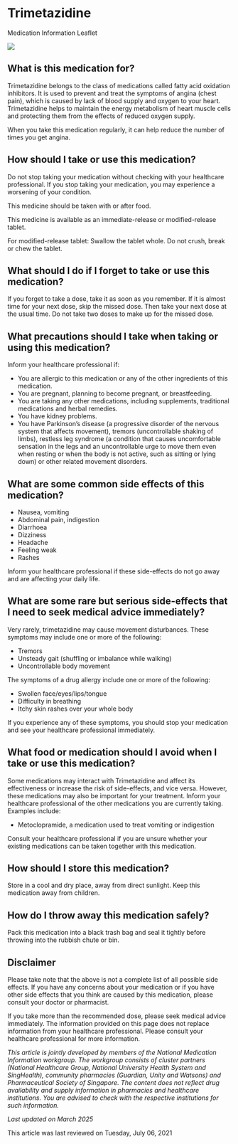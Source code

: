 # Trimetazidine

Medication Information Leaflet

![](https://ch-api.healthhub.sg/api/public/content/5cf04df8d0bf43a7afad9c720eb0422b?v=49472929&t=azheaderimage)

What is this medication for?
----------------------------

Trimetazidine belongs to the class of medications called fatty acid oxidation inhibitors. It is used to prevent and treat the symptoms of angina (chest pain), which is caused by lack of blood supply and oxygen to your heart. Trimetazidine helps to maintain the energy metabolism of heart muscle cells and protecting them from the effects of reduced oxygen supply.

When you take this medication regularly, it can help reduce the number of times you get angina.

How should I take or use this medication?
-----------------------------------------

Do not stop taking your medication without checking with your healthcare professional. If you stop taking your medication, you may experience a worsening of your condition.

This medicine should be taken with or after food.

This medicine is available as an immediate-release or modified-release tablet.

For modified-release tablet: Swallow the tablet whole. Do not crush, break or chew the tablet.

What should I do if I forget to take or use this medication?
------------------------------------------------------------

If you forget to take a dose, take it as soon as you remember. If it is almost time for your next dose, skip the missed dose. Then take your next dose at the usual time. Do not take two doses to make up for the missed dose.

What precautions should I take when taking or using this medication?
--------------------------------------------------------------------

Inform your healthcare professional if:

* You are allergic to this medication or any of the other ingredients of this medication.
* You are pregnant, planning to become pregnant, or breastfeeding.
* You are taking any other medications, including supplements, traditional medications and herbal remedies.
* You have kidney problems.
* You have Parkinson’s disease (a progressive disorder of the nervous system that affects movement), tremors (uncontrollable shaking of limbs), restless leg syndrome (a condition that causes uncomfortable sensation in the legs and an uncontrollable urge to move them even when resting or when the body is not active, such as sitting or lying down) or other related movement disorders.

What are some common side effects of this medication?
-----------------------------------------------------

* Nausea, vomiting
* Abdominal pain, indigestion
* Diarrhoea
* Dizziness
* Headache
* Feeling weak
* Rashes

Inform your healthcare professional if these side-effects do not go away and are affecting your daily life.

What are some rare but serious side-effects that I need to seek medical advice immediately?
-------------------------------------------------------------------------------------------

Very rarely, trimetazidine may cause movement disturbances. These symptoms may include one or more of the following:

* Tremors
* Unsteady gait (shuffling or imbalance while walking)
* Uncontrollable body movement

The symptoms of a drug allergy include one or more of the following:

* Swollen face/eyes/lips/tongue
* Difficulty in breathing
* Itchy skin rashes over your whole body

If you experience any of these symptoms, you should stop your medication and see your healthcare professional immediately.

What food or medication should I avoid when I take or use this medication?
--------------------------------------------------------------------------

Some medications may interact with Trimetazidine and affect its effectiveness or increase the risk of side-effects, and vice versa. However, these medications may also be important for your treatment. Inform your healthcare professional of the other medications you are currently taking.  Examples include:

* Metoclopramide, a medication used to treat vomiting or indigestion

Consult your healthcare professional if you are unsure whether your existing medications can be taken together with this medication.

How should I store this medication?
-----------------------------------

Store in a cool and dry place, away from direct sunlight. Keep this medication away from children.

How do I throw away this medication safely?
-------------------------------------------

Pack this medication into a black trash bag and seal it tightly before throwing into the rubbish chute or bin.

Disclaimer
----------

Please take note that the above is not a complete list of all possible side effects. If you have any concerns about your medication or if you have other side effects that you think are caused by this medication, please consult your doctor or pharmacist.

If you take more than the recommended dose, please seek medical advice immediately. The information provided on this page does not replace information from your healthcare professional. Please consult your healthcare professional for more information.

*This article is jointly developed by members of the National Medication Information workgroup. The workgroup consists of cluster partners (National Healthcare Group, National University Health System and SingHealth), community pharmacies (Guardian, Unity and Watsons) and Pharmaceutical Society of Singapore. The content does not reflect drug availability and supply information in pharmacies and healthcare institutions. You are advised to check with the respective institutions for such information.*

*Last updated on March 2025*

This article was last reviewed on
Tuesday, July 06, 2021